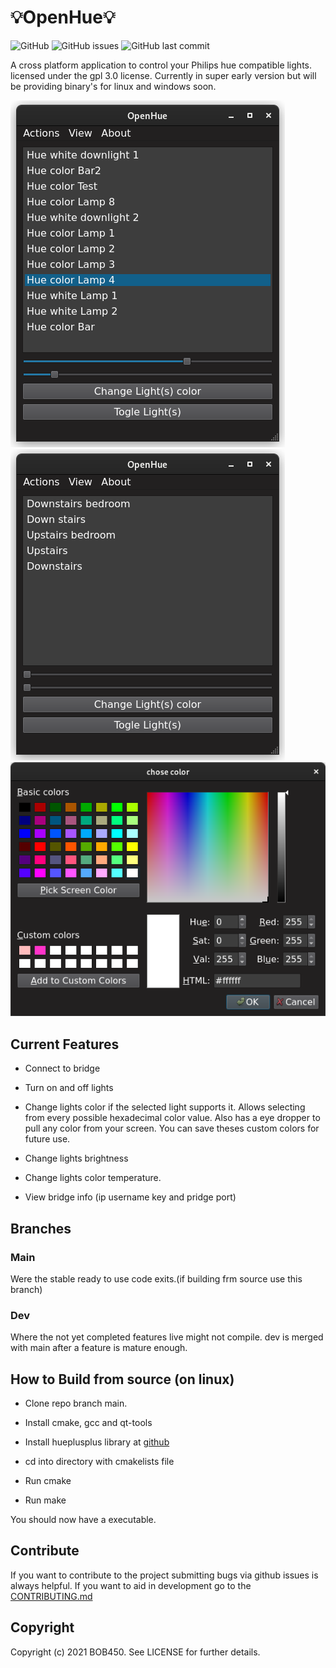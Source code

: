 # 💡OpenHue💡

![GitHub](https://img.shields.io/github/license/BOB450/OpenHue?logoColor=blue)  ![GitHub issues](https://img.shields.io/github/issues/BOB450/OpenHue)  ![GitHub last commit](https://img.shields.io/github/last-commit/BOB450/OpenHue)

A cross platform application to control your Philips hue compatible lights.
licensed under the gpl 3.0 license. Currently in super early version but will be providing binary's for linux and windows soon.

![OpenHue1](imgs/OpenHue3.png)![OpenHue1](imgs/OpenHue4.png)![OpenHue1](imgs/color_selection.png)

## Current Features

- Connect to bridge

- Turn on and off lights

- Change lights color if the selected light supports it. Allows selecting from every possible hexadecimal color value. Also has a eye dropper to pull any color from your screen. You can save theses custom colors for future use.

- Change lights brightness

- Change lights color temperature.

- View bridge info  (ip username key and pridge port) 

## Branches

### Main

Were the stable ready to use code exits.(if building frm source use this branch)

### Dev

Where the not yet completed features live might not compile. dev is merged with main after a feature is mature enough.

## How to Build from source (on linux)

- Clone repo branch main.

- Install cmake, gcc and qt-tools

- Install hueplusplus library at [github](https://github.com/enwi/hueplusplus)

- cd into directory with cmakelists file

- Run cmake

- Run make

You should now have a executable.

## Contribute

If you want to contribute to the project submitting bugs via github issues is always helpful. If you want to aid in development go to the [CONTRIBUTING.md](CONTRIBUTING.md)

## Copyright

Copyright (c) 2021 BOB450. See LICENSE for further details.
